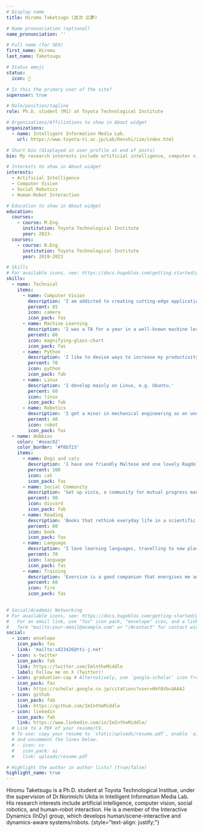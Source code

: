 ```yaml
---
# Display name
title: Hiromu Taketsugu (武次 広夢)

# Name pronunciation (optional)
name_pronunciation: ''

# Full name (for SEO)
first_name: Hiromu
last_name: Taketsugu

# Status emoji
status:
  icon: 🦾

# Is this the primary user of the site?
superuser: true

# Role/position/tagline
role: Ph.D. student (M1) at Toyota Technological Institute

# Organizations/Affiliations to show in About widget
organizations:
  - name: Intelligent Information Media Lab.
    url: https://www.toyota-ti.ac.jp/Lab/Denshi/iim/index.html

# Short bio (displayed in user profile at end of posts)
bio: My research interests include artificial intelligence, computer vision, social robotics, and human-robot interaction.

# Interests to show in About widget
interests:
  - Artificial Intelligence
  - Computer Vision
  - Social Robotics
  - Human-Robot Interaction

# Education to show in About widget
education:
  courses:
    - course: M.Eng.
      institution: Toyota Technological Institute
      year: 2023-
  courses:
    - course: B.Eng.
      institution: Toyota Technological Institute
      year: 2019-2023

# Skills
# For available icons, see: https://docs.hugoblox.com/getting-started/page-builder/#icons
skills:
  - name: Technical
    items:
      - name: Computer Vision
        description: 'I am addicted to creating cutting-edge applications, thinking about future societies and technologies, and understanding how human intelligence works through computer vision.'
        percent: 85
        icon: camera
        icon_pack: fas
      - name: Machine Learning
        description: 'I was a TA for a year in a well-known machine learning course attended by more than 1,000 people each semester.'
        percent: 80
        icon: magnifying-glass-chart
        icon_pack: fas
      - name: Python
        description: 'I like to devise ways to increase my productivity and I actively try out new tools.'
        percent: 70
        icon: python
        icon_pack: fab
      - name: Linux
        description: 'I develop mainly on Linux, e.g. Ubuntu.'
        percent: 60
        icon: linux
        icon_pack: fab
      - name: Robotics
        description: 'I got a minor in mechanical engineering as an undergraduate, but I am still learning.'
        percent: 40
        icon: robot
        icon_pack: fas
  - name: Hobbies
    color: '#eeac02'
    color_border: '#f0bf23'
    items:
      - name: Dogs and cats
        description: 'I have one friendly Maltese and one lovely Ragdoll-Siamese mix.'
        percent: 100
        icon: cat
        icon_pack: fas
      - name: Social Community
        description: 'Set up vista, a community for mutual progress management, with my best friend in 2020 and still running it.'
        percent: 90
        icon: discord
        icon_pack: fab
      - name: Reading
        description: 'Books that rethink everyday life in a scientific way or give me time for philosophical speculation.'
        percent: 80
        icon: book
        icon_pack: fas
      - name: Language
        description: 'I love learning languages, travelling to new places and connecting with new people. I am learning English, Chinese and Vietnamese (my wife is Vietnamese).'
        percent: 70
        icon: language
        icon_pack: fas
      - name: Training
        description: 'Exercise is a good companion that energises me and boosts my productivity. I was captain of the Spartan Race Club in my university.'
        percent: 60
        icon: fire
        icon_pack: fas
        

# Social/Academic Networking
# For available icons, see: https://docs.hugoblox.com/getting-started/page-builder/#icons
#   For an email link, use "fas" icon pack, "envelope" icon, and a link in the
#   form "mailto:your-email@example.com" or "/#contact" for contact widget.
social:
  - icon: envelope
    icon_pack: fas
    link: 'mailto:sd23426@tti-j.net'
  - icon: x-twitter
    icon_pack: fab
    link: https://twitter.com/ImlntheMiddle
    label: Follow me on X (Twitter)!
  - icon: graduation-cap # Alternatively, use `google-scholar` icon from `ai` icon pack
    icon_pack: fas
    link: https://scholar.google.co.jp/citations?user=HkFAVbcAAAAJ
  - icon: github
    icon_pack: fab
    link: https://github.com/ImIntheMiddle
  - icon: linkedin
    icon_pack: fab
    link: https://www.linkedin.com/in/ImIntheMiddle/
  # Link to a PDF of your resume/CV.
  # To use: copy your resume to `static/uploads/resume.pdf`, enable `ai` icons in `params.yaml`,
  # and uncomment the lines below.
  # - icon: cv
  #   icon_pack: ai
  #   link: uploads/resume.pdf

# Highlight the author in author lists? (true/false)
highlight_name: true
---
```


Hiromu Taketsugu is a Ph.D. student at Toyota Technological Institue, under the supervision of Dr.Norimichi Ukita in Intelligent Information Media Lab. His research interests include artificial intelligence, computer vision, social robotics, and human-robot interaction. He is a member of the Interactive Dynamics (InDy) group, which develops human/scene-interactive and dynamics-aware systems/robots.
{style="text-align: justify;"}
